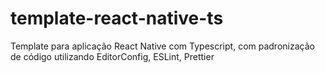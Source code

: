# template-react-native-ts

Template para aplicação React Native com Typescript, com padronização de código utilizando EditorConfig, ESLint, Prettier
